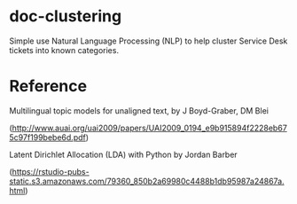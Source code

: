 # doc-clustering
Simple use Natural Language Processing (NLP) to help cluster Service Desk tickets into known categories.

# Reference
Multilingual topic models for unaligned text, by J Boyd-Graber, DM Blei

(http://www.auai.org/uai2009/papers/UAI2009_0194_e9b915894f2228eb675c97f199bebe6d.pdf)

Latent Dirichlet Allocation (LDA) with Python by Jordan Barber

(https://rstudio-pubs-static.s3.amazonaws.com/79360_850b2a69980c4488b1db95987a24867a.html)

